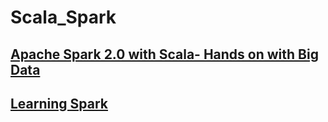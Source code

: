# Scala_Spark

## [Apache Spark 2.0 with Scala- Hands on with Big Data](https://github.com/mikoSL/Scala_Spark/tree/master/Apache_Spark2_with_Scala)

## [Learning Spark](https://github.com/mikoSL/Scala_Spark/tree/master/Learning_Spark)
